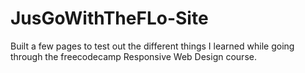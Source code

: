 # JusGoWithTheFLo-Site

Built a few pages to test out the different things I learned while going through the freecodecamp Responsive Web Design course.
